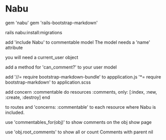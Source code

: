 # Nabu

gem 'nabu'
gem 'rails-bootstrap-markdown'

rails nabu:install:migrations

add 'include Nabu' to commentable model
The model needs a 'name' attribute

you will need a current_user object

add a method for 'can_comment?' to your user model

add
'//= require bootstrap-markdown-bundle' to appplication.js
'*= require bootstrap-markdown' to application.scss

add
  concern :commentable do
    resources :comments, only: [:index, :new, :create, :destroy]
  end

  to routes
  and 'concerns: :commentable'
  to each resource where Nabu is included.

use 'commentables_for(obj)' to show comments on the obj show page

use 'obj.root_comments' to show all or count Comments with parent nil